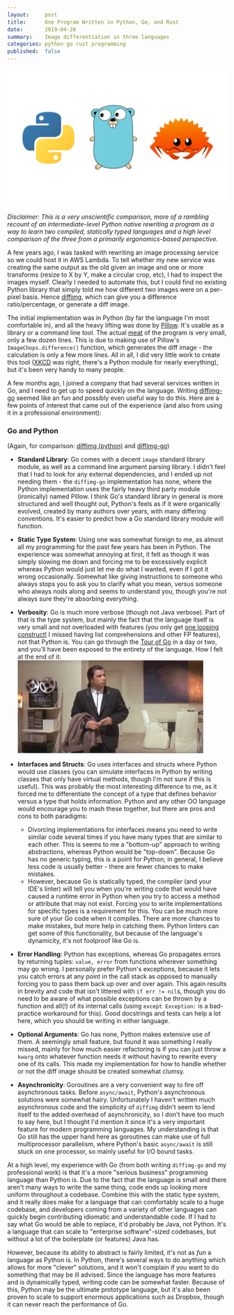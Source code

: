 ```yaml
---
layout:     post
title:      One Program Written in Python, Go, and Rust
date:       2019-04-28
summary:    Image differentiation in three languages
categories: python go rust programming
published:  false
---
```


![python, go, rust logos](/images/program-in-python-go-rust/python-go-rust.png)

_Disclaimer: This is a very unscientific comparison, more of a rambling recount
of an intermediate-level Python native rewriting a program as a way to learn
two compiled, statically typed languages and a high level comparison of the
three from a primarily ergonomics-based perspective._

A few years ago, I was tasked with rewriting an image processing service so we could
host it in AWS Lambda. To tell whether my new service was creating the same output as
the old given an image and one or more transforms (resize to X by Y, make a circular
crop, etc), I had to inspect the images myself. Clearly I needed to automate this, but I
could find no existing Python library that simply told me how different two images were
on a per-pixel basis.  Hence [diffimg](https://github.com/nicolashahn/diffimg), which
can give you a difference ratio/percentage, or generate a diff image.

The initial implementation was in Python (by far the language I'm most comfortable in),
and all the heavy lifting was done by
[Pillow](https://pillow.readthedocs.io/en/stable/). It's usable as a library or a
command line tool. The actual
[meat](https://github.com/nicolashahn/diffimg/blob/master/diffimg/diff.py) of the
program is very small, only a few dozen lines.  This is due to making use of Pillow's
`ImageChops.difference()` function, which generates the diff image - the calculation is
only a few more lines. All in all, I did very little work to create this tool
([XKCD](https://xkcd.com/353/) was right, there's a Python module for nearly
everything), but it's been very handy to many people.


A few months ago, I joined a company that had several services written in Go, and I need
to get up to speed quickly on the language. Writing
[diffimg-go](https://github.com/nicolashahn/diffimg-go) seemed like an fun and possibly
even useful way to do this. Here are a few points of interest that came out of the
experience (and also from using it in a professional environment):

### Go and Python

(Again, for comparison:
[diffimg (python)](https://github.com/nicolashahn/diffimg) and
[diffimg-go](https://github.com/nicolashahn/diffimg-go))

- __Standard Library__: Go comes with a decent `image` standard library module,
  as well as a command line argument parsing library. I didn't feel that I had
  to look for any external dependencies, and I ended up not needing them - the
  `diffimg-go` implementation has none, where the Python implementation uses
  the fairly heavy third party module (ironically) named Pillow. I think Go's
  standard library in general is more structured and well thought out, Python's
  feels as if it were organically evolved, created by many authors over years,
  with many differing conventions. It's easier to predict how a Go standard
  library module will function.
- __Static Type System__: Using one was somewhat foreign to me, as almost all
  my programming for the past few years has been in Python. The experience was
  somewhat annoying at first, it felt as though it was simply slowing me down
  and forcing me to be excessively explicit whereas Python would just let me do
  what I wanted, even if I got it wrong occasionally.  Somewhat like giving
  instructions to someone who always stops you to ask you to clarify what you
  mean, versus someone who always nods along and seems to understand you,
  though you're not always sure they're absorbing everything.
- __Verbosity__: Go is much more verbose (though not Java verbose). Part of
  that is the type system, but mainly the fact that the language itself is very
  small and not overloaded with features (you only get [one looping
  construct!](https://tour.golang.org/flowcontrol/1) I missed having list
  comprehensions and other FP features), not that Python is. You can go through
  the [Tour of Go](https://tour.golang.org/welcome/1) in a day or two, and
  you'll have been exposed to the entirety of the language. How I felt at the
  end of it:
  ![travolta_meme.gif](/images/travolta_meme.gif?style=centered)

- __Interfaces and Structs__: Go uses interfaces and structs where Python would use
  classes (you can simulate interfaces in Python by writing classes that only have
  virtual methods, though I'm not sure if this is useful). This was probably the most
  interesting difference to me, as it forced me to differentiate the concept of a type
  that defines behavior versus a type that holds information.  Python and any other OO
  language would encourage you to mash these together, but there are pros and cons to
  both paradigms:
  - Divorcing implementations for interfaces means you need to write similar code
    several times if you have many types that are similar to each other. This is seems
    to me a "bottom-up" approach to writing abstractions, whereas Python would be
    "top-down". Because Go has no generic typing, this is a point for Python; in
    general, I believe less code is usually better - there are fewer chances to make
    mistakes.
  - However, because Go is statically typed, the compiler (and your IDE's linter) will
    tell you when you're writing code that would have caused a runtime error in Python
    when you try to access a method or attribute that may not exist. Forcing you to
    write implementations for specific types is a requirement for this. You can be much
    more sure of your Go code when it compiles. There are more chances to make mistakes,
    but more help in catching them. Python linters can get some of this
    functionality, but because of the language's dynamicity, it's not foolproof
    like Go is.
- __Error Handling__: Python has exceptions, whereas Go propagates errors by returning
    tuples: `value, error` from functions wherever something may go wrong. I personally
    prefer Python's exceptions, because it lets you catch errors at any point in the
    call stack as opposed to manually forcing you to pass them back up over and over
    again. This again results in brevity and code that isn't littered with `if
    err != nil`s, though you do need to be aware of what possible exceptions
    can be thrown by a function and all(!) of its internal calls (using `except
    Exception:` is a bad-practice workaround for this). Good docstrings and
    tests can help a lot here, which you should be writing in either language.
- __Optional Arguments__: Go has none, Python makes extensive use of them. A seemingly
    small feature, but found it was something I really missed, mainly for how much
    easier refactoring is if you can just throw a `kwarg` onto whatever function needs
    it without having to rewrite every one of its calls. This made my
    implementation for how to handle whether or not the diff image should be
    created somewhat clumsy.
- __Asynchronicity__: Goroutines are a very convenient way to fire off asynchronous
    tasks. Before `async/await`, Python's asynchronous solutions were somewhat hairy.
    Unfortunately I haven't written much asynchronous code and the simplicity of
    `diffimg` didn't seem to lend itself to the added overhead of asynchronicity, so I
    don't have too much to say here, but I thought I'd mention it since it's a very
    important feature for modern programming languages. My understanding is that Go
    still has the upper hand here as goroutines can make use of full multiprocessor
    parallelism, where Python's basic `async/await` is still stuck on one processor, so
    mainly useful for I/O bound tasks.

At a high level, my experience with Go (from both writing `diffimg-go` and my
professional work) is that it's a more "serious business" programming language
than Python is. Due to the fact that the language is small and there aren't
many ways to write the same thing, code ends up looking more uniform throughout
a codebase. Combine this with the static type system, and it really does make
for a language that can comfortably scale to a huge codebase, and developers
coming from a variety of other languages can quickly begin contributing
idiomatic and understandable code. If I had to say what Go would be able to
replace, it'd probably be Java, not Python. It's a language that can scale to
"enterprise software"-sized codebases, but without a lot of the boilerplate (or
features) Java has.

However, because its ability to abstract is fairly limited, it's not as _fun_ a
language as Python is. In Python, there's several ways to do anything which
allows for more "clever" solutions, and it won't complain if you want to do
something that may be ill advised. Since the language has more features and is
dynamically typed, writing code can be somewhat faster. Because of this, Python
may be the ultimate prototype language, but it's also been proven to scale to
support enormous applications such as Dropbox, though it can never reach the
performance of Go.
